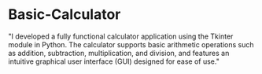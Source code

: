 # Basic-Calculator
"I developed a fully functional calculator application using the Tkinter module in Python. The calculator supports basic arithmetic operations such as addition, subtraction, multiplication, and division, and features an intuitive graphical user interface (GUI) designed for ease of use."
